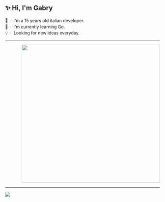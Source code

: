 <div align="left">
  <div>
    
## ✨ Hi, I'm Gabry 
🥤︲ I'm a 15 years old italian developer.  
🥂︲ I'm currently learning Go.  
💡︲ Looking for new ideas everyday. 
  </div>
</div>

<hr> 
<div align="right"> 
  <a href="https://gabry.ga" target="_blank"><img width="450vh" src="https://github-readme-stats.vercel.app/api?username=NotGabry&theme=rose_pine&show_icons=true&hide=contribs,prs&width=5000px&hide_border=true&count_private=true&custom_title=NotGabry's+Stats"></a>
</div>

<hr>

<div align="left">
  <a href="https://discord.com/users/683423964227436576" target="_blank"><img src="https://lanyard.cnrad.dev/api/683423964227436576?idleMessage=Watching+My+Life+In+My+Bed...&bg=191724&border=5px"></a>
</div>
